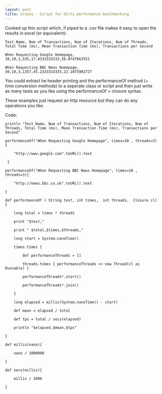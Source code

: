 ```yaml
---
layout: post
title: Groovy - Script for dirty performance benchmarking
---
```

Cooked up this script which, if piped to a .csv file makes it easy to open the results in excel (or equivalent):

    Test Name, Num of Transactions, Num of Iterations, Num of Threads, Total Time (ms), Mean Transaction Time (ms), Transactions per Second

    When Requesting Google Homepage, 30,10,3,535,17.8333333333,56.0747663551

    When Requesting BBC News Homepage, 30,10,3,1357,45.2333333333,22.1075902727



You could extract he header printing and the performanceOf method (+ time conversion methods) to a seperate class or script and then just write as many tests as you like using the performanceOf + closure syntax.

These examples just request an http resource but they can do any operations you like.

Code:

    println "Test Name, Num of Transactions, Num of Iterations, Num of Threads, Total Time (ms), Mean Transaction Time (ms), Transactions per Second"

    performanceOf("When Requesting Google Homepage", times=10 , threads=3){

        "http://www.google.com".toURL().text

     }

    performanceOf("When Requesting BBC News Homepage", times=10 , threads=3){

        "http://news.bbc.co.uk".toURL().text

    }

    def performanceOf ( String test, int times,  int threads,  Closure cl){

        long total = times * threads

        print "$test,"

        print " $total,$times,$threads,"

        long start = System.nanoTime()

        times.times {

            def performanceThreads = []

            threads.times { performanceThreads << new Thread(cl as Runnable) }

            performanceThreads*.start()

            performanceThreads*.join()

        }

        long elapsed = millis(System.nanoTime() - start)

        def mean = elapsed / total

        def tps = total / secs(elapsed)

        println "$elapsed,$mean,$tps"

    }

    def millis(nano){

        nano / 1000000

    }

    def secs(millis){

        millis / 1000

    }
